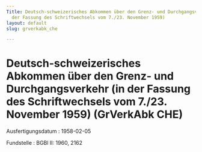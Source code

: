 ```yaml
---
Title: Deutsch-schweizerisches Abkommen über den Grenz- und Durchgangsverkehr (in
  der Fassung des Schriftwechsels vom 7./23. November 1959)
layout: default
slug: grverkabk_che

---
```


# Deutsch-schweizerisches Abkommen über den Grenz- und Durchgangsverkehr (in der Fassung des Schriftwechsels vom 7./23. November 1959) (GrVerkAbk CHE)

Ausfertigungsdatum
:   1958-02-05

Fundstelle
:   BGBl II: 1960, 2162

